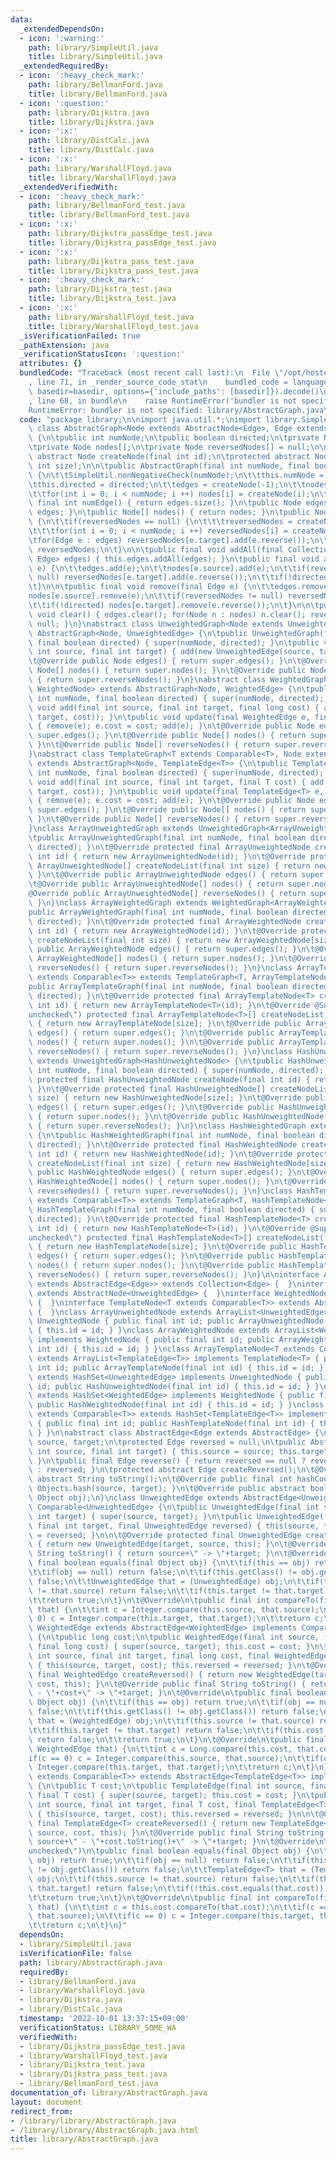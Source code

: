 ```yaml
---
data:
  _extendedDependsOn:
  - icon: ':warning:'
    path: library/SimpleUtil.java
    title: library/SimpleUtil.java
  _extendedRequiredBy:
  - icon: ':heavy_check_mark:'
    path: library/BellmanFord.java
    title: library/BellmanFord.java
  - icon: ':question:'
    path: library/Dijkstra.java
    title: library/Dijkstra.java
  - icon: ':x:'
    path: library/DistCalc.java
    title: library/DistCalc.java
  - icon: ':x:'
    path: library/WarshallFloyd.java
    title: library/WarshallFloyd.java
  _extendedVerifiedWith:
  - icon: ':heavy_check_mark:'
    path: library/BellmanFord_test.java
    title: library/BellmanFord_test.java
  - icon: ':x:'
    path: library/Dijkstra_passEdge_test.java
    title: library/Dijkstra_passEdge_test.java
  - icon: ':x:'
    path: library/Dijkstra_pass_test.java
    title: library/Dijkstra_pass_test.java
  - icon: ':heavy_check_mark:'
    path: library/Dijkstra_test.java
    title: library/Dijkstra_test.java
  - icon: ':x:'
    path: library/WarshallFloyd_test.java
    title: library/WarshallFloyd_test.java
  _isVerificationFailed: true
  _pathExtension: java
  _verificationStatusIcon: ':question:'
  attributes: {}
  bundledCode: "Traceback (most recent call last):\n  File \"/opt/hostedtoolcache/Python/3.10.7/x64/lib/python3.10/site-packages/onlinejudge_verify/documentation/build.py\"\
    , line 71, in _render_source_code_stat\n    bundled_code = language.bundle(stat.path,\
    \ basedir=basedir, options={'include_paths': [basedir]}).decode()\n  File \"/opt/hostedtoolcache/Python/3.10.7/x64/lib/python3.10/site-packages/onlinejudge_verify/languages/user_defined.py\"\
    , line 68, in bundle\n    raise RuntimeError('bundler is not specified: {}'.format(str(path)))\n\
    RuntimeError: bundler is not specified: library/AbstractGraph.java\n"
  code: "package library;\n\nimport java.util.*;\nimport library.SimpleUtil;\n\nabstract\
    \ class AbstractGraph<Node extends AbstractNode<Edge>, Edge extends AbstractEdge<Edge>>\
    \ {\n\tpublic int numNode;\n\tpublic boolean directed;\n\tprivate Node edges;\n\
    \tprivate Node nodes[];\n\tprivate Node reversedNodes[] = null;\n\n\tprotected\
    \ abstract Node createNode(final int id);\n\tprotected abstract Node[] createNodeList(final\
    \ int size);\n\n\tpublic AbstractGraph(final int numNode, final boolean directed)\
    \ {\n\t\tSimpleUtil.nonNegativeCheck(numNode);\n\t\tthis.numNode = numNode;\n\t\
    \tthis.directed = directed;\n\t\tedges = createNode(-1);\n\t\tnodes = createNodeList(numNode);\n\
    \t\tfor(int i = 0; i < numNode; i ++) nodes[i] = createNode(i);\n\t}\n\n\tpublic\
    \ final int numEdge() { return edges.size(); }\n\tpublic Node edges() { return\
    \ edges; }\n\tpublic Node[] nodes() { return nodes; }\n\tpublic Node[] reverseNodes()\
    \ {\n\t\tif(reversedNodes == null) {\n\t\t\treversedNodes = createNodeList(numNode);\n\
    \t\t\tfor(int i = 0; i < numNode; i ++) reversedNodes[i] = createNode(i);\n\t\t\
    \tfor(Edge e : edges) reversedNodes[e.target].add(e.reverse());\n\t\t}\n\t\treturn\
    \ reversedNodes;\n\t}\n\n\tpublic final void addAll(final Collection<? extends\
    \ Edge> edges) { this.edges.addAll(edges); }\n\tpublic final void add(final Edge\
    \ e) {\n\t\tedges.add(e);\n\t\tnodes[e.source].add(e);\n\t\tif(reversedNodes !=\
    \ null) reversedNodes[e.target].add(e.reverse());\n\t\tif(!directed) nodes[e.target].add(e.reverse());\n\
    \t}\n\n\tpublic final void remove(final Edge e) {\n\t\tedges.remove(e);\n\t\t\
    nodes[e.source].remove(e);\n\t\tif(reversedNodes != null) reversedNodes[e.target].remove(e.reverse());\n\
    \t\tif(!directed) nodes[e.target].remove(e.reverse());\n\t}\n\n\tpublic final\
    \ void clear() { edges.clear(); for(Node n : nodes) n.clear(); reversedNodes =\
    \ null; }\n}\nabstract class UnweightedGraph<Node extends UnweightedNode> extends\
    \ AbstractGraph<Node, UnweightedEdge> {\n\tpublic UnweightedGraph(final int numNode,\
    \ final boolean directed) { super(numNode, directed); }\n\tpublic void add(final\
    \ int source, final int target) { add(new UnweightedEdge(source, target)); }\n\
    \t@Override public Node edges() { return super.edges(); }\n\t@Override public\
    \ Node[] nodes() { return super.nodes(); }\n\t@Override public Node[] reverseNodes()\
    \ { return super.reverseNodes(); }\n}\nabstract class WeightedGraph<Node extends\
    \ WeightedNode> extends AbstractGraph<Node, WeightedEdge> {\n\tpublic WeightedGraph(final\
    \ int numNode, final boolean directed) { super(numNode, directed); }\n\tpublic\
    \ void add(final int source, final int target, final long cost) { add(new WeightedEdge(source,\
    \ target, cost)); }\n\tpublic void update(final WeightedEdge e, final long cost)\
    \ { remove(e); e.cost = cost; add(e); }\n\t@Override public Node edges() { return\
    \ super.edges(); }\n\t@Override public Node[] nodes() { return super.nodes();\
    \ }\n\t@Override public Node[] reverseNodes() { return super.reverseNodes(); }\n\
    }\nabstract class TemplateGraph<T extends Comparable<T>, Node extends TemplateNode<T>>\
    \ extends AbstractGraph<Node, TemplateEdge<T>> {\n\tpublic TemplateGraph(final\
    \ int numNode, final boolean directed) { super(numNode, directed); }\n\tpublic\
    \ void add(final int source, final int target, final T cost) { add(new TemplateEdge<T>(source,\
    \ target, cost)); }\n\tpublic void update(final TemplateEdge<T> e, final T cost)\
    \ { remove(e); e.cost = cost; add(e); }\n\t@Override public Node edges() { return\
    \ super.edges(); }\n\t@Override public Node[] nodes() { return super.nodes();\
    \ }\n\t@Override public Node[] reverseNodes() { return super.reverseNodes(); }\n\
    }\nclass ArrayUnweightedGraph extends UnweightedGraph<ArrayUnweightedNode> {\n\
    \tpublic ArrayUnweightedGraph(final int numNode, final boolean directed) { super(numNode,\
    \ directed); }\n\t@Override protected final ArrayUnweightedNode createNode(final\
    \ int id) { return new ArrayUnweightedNode(id); }\n\t@Override protected final\
    \ ArrayUnweightedNode[] createNodeList(final int size) { return new ArrayUnweightedNode[size];\
    \ }\n\t@Override public ArrayUnweightedNode edges() { return super.edges(); }\n\
    \t@Override public ArrayUnweightedNode[] nodes() { return super.nodes(); }\n\t\
    @Override public ArrayUnweightedNode[] reverseNodes() { return super.reverseNodes();\
    \ }\n}\nclass ArrayWeightedGraph extends WeightedGraph<ArrayWeightedNode> {\n\t\
    public ArrayWeightedGraph(final int numNode, final boolean directed) { super(numNode,\
    \ directed); }\n\t@Override protected final ArrayWeightedNode createNode(final\
    \ int id) { return new ArrayWeightedNode(id); }\n\t@Override protected final ArrayWeightedNode[]\
    \ createNodeList(final int size) { return new ArrayWeightedNode[size]; }\n\t@Override\
    \ public ArrayWeightedNode edges() { return super.edges(); }\n\t@Override public\
    \ ArrayWeightedNode[] nodes() { return super.nodes(); }\n\t@Override public ArrayWeightedNode[]\
    \ reverseNodes() { return super.reverseNodes(); }\n}\nclass ArrayTemplateGraph<T\
    \ extends Comparable<T>> extends TemplateGraph<T, ArrayTemplateNode<T>> {\n\t\
    public ArrayTemplateGraph(final int numNode, final boolean directed) { super(numNode,\
    \ directed); }\n\t@Override protected final ArrayTemplateNode<T> createNode(final\
    \ int id) { return new ArrayTemplateNode<T>(id); }\n\t@Override @SuppressWarnings(\"\
    unchecked\") protected final ArrayTemplateNode<T>[] createNodeList(final int size)\
    \ { return new ArrayTemplateNode[size]; }\n\t@Override public ArrayTemplateNode<T>\
    \ edges() { return super.edges(); }\n\t@Override public ArrayTemplateNode<T>[]\
    \ nodes() { return super.nodes(); }\n\t@Override public ArrayTemplateNode<T>[]\
    \ reverseNodes() { return super.reverseNodes(); }\n}\nclass HashUnweightedGraph\
    \ extends UnweightedGraph<HashUnweightedNode> {\n\tpublic HashUnweightedGraph(final\
    \ int numNode, final boolean directed) { super(numNode, directed); }\n\t@Override\
    \ protected final HashUnweightedNode createNode(final int id) { return new HashUnweightedNode(id);\
    \ }\n\t@Override protected final HashUnweightedNode[] createNodeList(final int\
    \ size) { return new HashUnweightedNode[size]; }\n\t@Override public HashUnweightedNode\
    \ edges() { return super.edges(); }\n\t@Override public HashUnweightedNode[] nodes()\
    \ { return super.nodes(); }\n\t@Override public HashUnweightedNode[] reverseNodes()\
    \ { return super.reverseNodes(); }\n}\nclass HashWeightedGraph extends WeightedGraph<HashWeightedNode>\
    \ {\n\tpublic HashWeightedGraph(final int numNode, final boolean directed) { super(numNode,\
    \ directed); }\n\t@Override protected final HashWeightedNode createNode(final\
    \ int id) { return new HashWeightedNode(id); }\n\t@Override protected final HashWeightedNode[]\
    \ createNodeList(final int size) { return new HashWeightedNode[size]; }\n\t@Override\
    \ public HashWeightedNode edges() { return super.edges(); }\n\t@Override public\
    \ HashWeightedNode[] nodes() { return super.nodes(); }\n\t@Override public HashWeightedNode[]\
    \ reverseNodes() { return super.reverseNodes(); }\n}\nclass HashTemplateGraph<T\
    \ extends Comparable<T>> extends TemplateGraph<T, HashTemplateNode<T>> {\n\tpublic\
    \ HashTemplateGraph(final int numNode, final boolean directed) { super(numNode,\
    \ directed); }\n\t@Override protected final HashTemplateNode<T> createNode(final\
    \ int id) { return new HashTemplateNode<T>(id); }\n\t@Override @SuppressWarnings(\"\
    unchecked\") protected final HashTemplateNode<T>[] createNodeList(final int size)\
    \ { return new HashTemplateNode[size]; }\n\t@Override public HashTemplateNode<T>\
    \ edges() { return super.edges(); }\n\t@Override public HashTemplateNode<T>[]\
    \ nodes() { return super.nodes(); }\n\t@Override public HashTemplateNode<T>[]\
    \ reverseNodes() { return super.reverseNodes(); }\n}\n\ninterface AbstractNode<Edge\
    \ extends AbstractEdge<Edge>> extends Collection<Edge> {  }\ninterface UnweightedNode\
    \ extends AbstractNode<UnweightedEdge> {  }\ninterface WeightedNode extends AbstractNode<WeightedEdge>\
    \ {  }\ninterface TemplateNode<T extends Comparable<T>> extends AbstractNode<TemplateEdge<T>>\
    \ {  }\nclass ArrayUnweightedNode extends ArrayList<UnweightedEdge> implements\
    \ UnweightedNode { public final int id; public ArrayUnweightedNode(final int id)\
    \ { this.id = id; } }\nclass ArrayWeightedNode extends ArrayList<WeightedEdge>\
    \ implements WeightedNode { public final int id; public ArrayWeightedNode(final\
    \ int id) { this.id = id; } }\nclass ArrayTemplateNode<T extends Comparable<T>>\
    \ extends ArrayList<TemplateEdge<T>> implements TemplateNode<T> { public final\
    \ int id; public ArrayTemplateNode(final int id) { this.id = id; } }\nclass HashUnweightedNode\
    \ extends HashSet<UnweightedEdge> implements UnweightedNode { public final int\
    \ id; public HashUnweightedNode(final int id) { this.id = id; } }\nclass HashWeightedNode\
    \ extends HashSet<WeightedEdge> implements WeightedNode { public final int id;\
    \ public HashWeightedNode(final int id) { this.id = id; } }\nclass HashTemplateNode<T\
    \ extends Comparable<T>> extends HashSet<TemplateEdge<T>> implements TemplateNode<T>\
    \ { public final int id; public HashTemplateNode(final int id) { this.id = id;\
    \ } }\n\nabstract class AbstractEdge<Edge extends AbstractEdge> {\n\tpublic int\
    \ source, target;\n\tprotected Edge reversed = null;\n\tpublic AbstractEdge(final\
    \ int source, final int target) { this.source = source; this.target = target;\
    \ }\n\tpublic final Edge reverse() { return reversed == null ? reversed = createReversed()\
    \ : reversed; }\n\tprotected abstract Edge createReversed();\n\t@Override public\
    \ abstract String toString();\n\t@Override public final int hashCode() { return\
    \ Objects.hash(source, target); }\n\t@Override public abstract boolean equals(final\
    \ Object obj);\n}\nclass UnweightedEdge extends AbstractEdge<UnweightedEdge> implements\
    \ Comparable<UnweightedEdge> {\n\tpublic UnweightedEdge(final int source, final\
    \ int target) { super(source, target); }\n\tpublic UnweightedEdge(final int source,\
    \ final int target, final UnweightedEdge reversed) { this(source, target); this.reversed\
    \ = reversed; }\n\n\t@Override protected final UnweightedEdge createReversed()\
    \ { return new UnweightedEdge(target, source, this); }\n\t@Override public final\
    \ String toString() { return source+\" -> \"+target; }\n\t@Override\n\tpublic\
    \ final boolean equals(final Object obj) {\n\t\tif(this == obj) return true;\n\
    \t\tif(obj == null) return false;\n\t\tif(this.getClass() != obj.getClass()) return\
    \ false;\n\t\tUnweightedEdge that = (UnweightedEdge) obj;\n\t\tif(this.source\
    \ != that.source) return false;\n\t\tif(this.target != that.target) return false;\n\
    \t\treturn true;\n\t}\n\t@Override\n\tpublic final int compareTo(final UnweightedEdge\
    \ that) {\n\t\tint c = Integer.compare(this.source, that.source);\n\t\tif(c ==\
    \ 0) c = Integer.compare(this.target, that.target);\n\t\treturn c;\n\t}\n}\nclass\
    \ WeightedEdge extends AbstractEdge<WeightedEdge> implements Comparable<WeightedEdge>\
    \ {\n\tpublic long cost;\n\tpublic WeightedEdge(final int source, final int target,\
    \ final long cost) { super(source, target); this.cost = cost; }\n\tpublic WeightedEdge(final\
    \ int source, final int target, final long cost, final WeightedEdge reversed)\
    \ { this(source, target, cost); this.reversed = reversed; }\n\t@Override protected\
    \ final WeightedEdge createReversed() { return new WeightedEdge(target, source,\
    \ cost, this); }\n\t@Override public final String toString() { return source+\"\
    \ - \"+cost+\" -> \"+target; }\n\t@Override\n\tpublic final boolean equals(final\
    \ Object obj) {\n\t\tif(this == obj) return true;\n\t\tif(obj == null) return\
    \ false;\n\t\tif(this.getClass() != obj.getClass()) return false;\n\t\tWeightedEdge\
    \ that = (WeightedEdge) obj;\n\t\tif(this.source != that.source) return false;\n\
    \t\tif(this.target != that.target) return false;\n\t\tif(this.cost != that.cost)\
    \ return false;\n\t\treturn true;\n\t}\n\t@Override\n\tpublic final int compareTo(final\
    \ WeightedEdge that) {\n\t\tint c = Long.compare(this.cost, that.cost);\n\t\t\
    if(c == 0) c = Integer.compare(this.source, that.source);\n\t\tif(c == 0) c =\
    \ Integer.compare(this.target, that.target);\n\t\treturn c;\n\t}\n}\nclass TemplateEdge<T\
    \ extends Comparable<T>> extends AbstractEdge<TemplateEdge<T>> implements Comparable<TemplateEdge<T>>\
    \ {\n\tpublic T cost;\n\tpublic TemplateEdge(final int source, final int target,\
    \ final T cost) { super(source, target); this.cost = cost; }\n\tpublic TemplateEdge(final\
    \ int source, final int target, final T cost, final TemplateEdge<T> reversed)\
    \ { this(source, target, cost); this.reversed = reversed; }\n\n\t@Override protected\
    \ final TemplateEdge<T> createReversed() { return new TemplateEdge<T>(target,\
    \ source, cost, this); }\n\t@Override public final String toString() { return\
    \ source+\" - \"+cost.toString()+\" -> \"+target; }\n\t@Override\n\t@SuppressWarnings(\"\
    unchecked\")\n\tpublic final boolean equals(final Object obj) {\n\t\tif(this ==\
    \ obj) return true;\n\t\tif(obj == null) return false;\n\t\tif(this.getClass()\
    \ != obj.getClass()) return false;\n\t\tTemplateEdge<T> that = (TemplateEdge<T>)\
    \ obj;\n\t\tif(this.source != that.source) return false;\n\t\tif(this.target !=\
    \ that.target) return false;\n\t\tif(!this.cost.equals(that.cost)) return false;\n\
    \t\treturn true;\n\t}\n\t@Override\n\tpublic final int compareTo(final TemplateEdge<T>\
    \ that) {\n\t\tint c = this.cost.compareTo(that.cost);\n\t\tif(c == 0) c = Integer.compare(this.source,\
    \ that.source);\n\t\tif(c == 0) c = Integer.compare(this.target, that.target);\n\
    \t\treturn c;\n\t}\n}"
  dependsOn:
  - library/SimpleUtil.java
  isVerificationFile: false
  path: library/AbstractGraph.java
  requiredBy:
  - library/BellmanFord.java
  - library/WarshallFloyd.java
  - library/Dijkstra.java
  - library/DistCalc.java
  timestamp: '2022-10-01 13:37:15+09:00'
  verificationStatus: LIBRARY_SOME_WA
  verifiedWith:
  - library/Dijkstra_passEdge_test.java
  - library/WarshallFloyd_test.java
  - library/Dijkstra_test.java
  - library/Dijkstra_pass_test.java
  - library/BellmanFord_test.java
documentation_of: library/AbstractGraph.java
layout: document
redirect_from:
- /library/library/AbstractGraph.java
- /library/library/AbstractGraph.java.html
title: library/AbstractGraph.java
---
```


